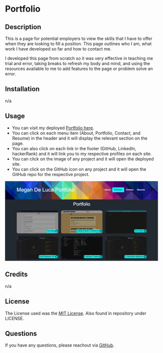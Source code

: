 # Portfolio

## Description

This is a page for potential employers to view the skills that I have to offer when they are looking to fill a position. This page outlines who I am, what work I have developed so far and how to contact me.

I developed this page from scratch so it was very effective in teaching me trial and error, taking breaks to refresh my body and mind, and using the resources available to me to add features to the page or problem solve an error. 

## Installation

n/a

## Usage

- You can visit my deployed [Portfolio here](https://mdeluca13.github.io/portfolio/).
- You can click on each menu item (About, Portfolio, Contact, and Resume) in the header and it will display the relevant section on the page.
- You can also click on each link in the footer (GitHub, LinkedIn, hackerRank) and it will link you to my respective profiles on each site. 
- You can click on the image of any project and it will open the deployed site.
- You can click on the GitHub icon on any project and it will open the GitHub repo for the respective project. 

![Screenshot of my Portfolio Webpage](/src/assets/images/portfolio.jpg)

## Credits

n/a

## License

The License used was the [MIT License](https://choosealicense.com/licenses/mit/). Also found in repository under LICENSE.

## Questions

If you have any questions, please reachout via [GitHub](https://github.com/mdeluca13/).